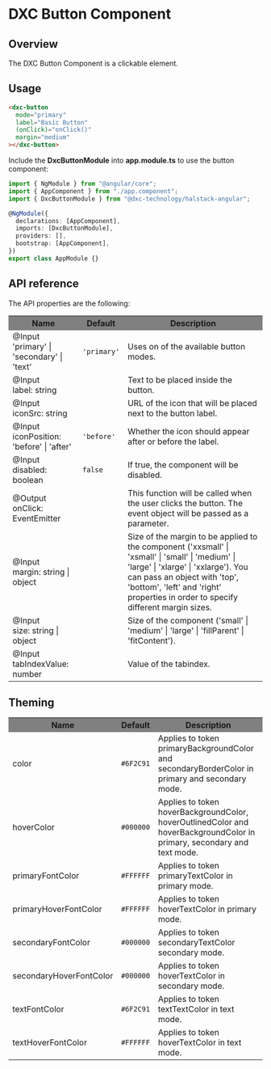 # DXC Button Component

## Overview

The DXC Button Component is a clickable element.

## Usage

```html
<dxc-button
  mode="primary"
  label="Basic Button"
  (onClick)="onClick()"
  margin="medium"
></dxc-button>
```

Include the **DxcButtonModule** into **app.module.ts** to use the button component:

```ts
import { NgModule } from "@angular/core";
import { AppComponent } from "./app.component";
import { DxcButtonModule } from "@dxc-technology/halstack-angular";

@NgModule({
  declarations: [AppComponent],
  imports: [DxcButtonModule],
  providers: [],
  bootstrap: [AppComponent],
})
export class AppModule {}
```

## API reference

The API properties are the following:

<table>
    <tr style="background-color: grey">
      <th>Name</th>
      <th>Default</th>
      <th>Description</th>
    </tr>
    <tr>
      <td>@Input<br>'primary' | 'secondary' | 'text'</td>
      <td>
        <code>'primary'</code>
      </td>
      <td>Uses on of the available button modes.</td>
    </tr>
    <tr>
      <td>@Input<br>label: string</td>
      <td></td>
      <td>Text to be placed inside the button.</td>
    </tr>
    <tr>
      <td>@Input<br>iconSrc: string</td>
      <td></td>
      <td>URL of the icon that will be placed next to the button label.</td>
    </tr>
    <tr>
      <td>@Input<br>iconPosition: 'before' | 'after'</td>
      <td>
        <code>'before'</code>
      </td>
      <td>Whether the icon should appear after or before the label.</td>
    </tr>
    <tr>
      <td>@Input<br>disabled: boolean</td>
      <td>
        <code>false</code>
      </td>
      <td>If true, the component will be disabled.</td>
    </tr>
    <tr>
      <td>@Output<br>onClick: EventEmitter</td>
      <td></td>
      <td>
        This function will be called when the user clicks the button. The
        event object will be passed as a parameter.
      </td>
    </tr>
    <tr>
      <td>@Input<br>margin: string | object</td>
      <td></td>
      <td>
        Size of the margin to be applied to the component ('xxsmall' |
        'xsmall' | 'small' | 'medium' | 'large' | 'xlarge' | 'xxlarge'). You
        can pass an object with 'top', 'bottom', 'left' and 'right' properties
        in order to specify different margin sizes.
      </td>
    </tr>
    <tr>
      <td>@Input<br>size: string | object</td>
      <td></td>
      <td>
        Size of the component ('small' | 'medium' | 'large' | 'fillParent' |
        'fitContent').
      </td>
    </tr>
    <tr>
      <td>@Input<br>tabIndexValue: number</td>
      <td></td>
      <td>
        Value of the tabindex.
      </td>
    </tr>
</table>

## Theming

<table>
    <tr style="background-color: grey">
      <th>Name</th>
      <th>Default</th>
      <th>Description</th>
    </tr>
    <tr>
      <td>color</td>
      <td>
        <code>#6F2C91</code>
      </td>
      <td>Applies to token primaryBackgroundColor and secondaryBorderColor in primary and secondary mode.</td>
    </tr>
    <tr>
      <td>hoverColor</td>
      <td>
        <code>#000000</code>
      </td>
      <td>Applies to token hoverBackgroundColor, hoverOutlinedColor and hoverBackgroundColor in primary, secondary and text mode.</td>
    </tr>
    <tr>
      <td>primaryFontColor</td>
      <td>
        <code>#FFFFFF</code>
      </td>
      <td>Applies to token primaryTextColor in primary mode.</td>
    </tr>
    <tr>
      <td>primaryHoverFontColor</td>
      <td>        
        <code>#FFFFFF</code>
      </td>
      <td>Applies to token hoverTextColor in primary mode.</td>
    </tr>
    <tr>
      <td>secondaryFontColor</td>
      <td>
        <code>#000000</code>
      </td>
      <td>Applies to token secondaryTextColor secondary mode.</td>
    </tr>
    <tr>
      <td>secondaryHoverFontColor</td>
        <td>
          <code>#000000</code>
        </td>
      <td>Applies to token hoverTextColor in secondary mode.</td>
    </tr>
    <tr>
      <td>textFontColor</td>
      <td>
        <code>#6F2C91</code>
      </td>
      <td>Applies to token textTextColor in text mode.</td>
    </tr>
    <tr>
      <td>textHoverFontColor</td>
      <td>
        <code>#FFFFFF</code>
      </td>
      <td>Applies to token hoverTextColor in text mode.</td>
    </tr>
</table>
